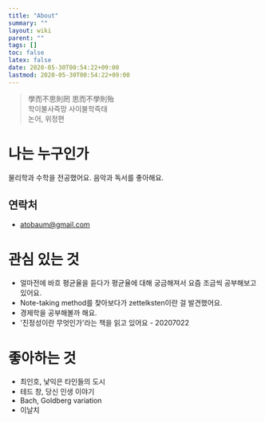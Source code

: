 ```yaml
---
title: "About"
summary: ""
layout: wiki
parent: ""
tags: []
toc: false
latex: false
date: 2020-05-30T00:54:22+09:00
lastmod: 2020-05-30T00:54:22+09:00
---
```


> 學而不思則罔 思而不學則殆  
> 학이불사즉망 사이불학즉태  
> 논어, 위정편  

# 나는 누구인가
물리학과 수학을 전공했어요. 음악과 독서를 좋아해요. 

## 연락처
* atobaum@gmail.com

# 관심 있는 것
- 얼마전에 바흐 평균율을 듣다가 평균율에 대해 궁금해져서 요즘 조금씩 공부해보고 있어요.
- Note-taking method를 찾아보다가 zettelksten이란 걸 발견했어요.
- 경제학을 공부해볼까 해요.
- '진정성이란 무엇인가'라는 책을 읽고 있어요 - 20207022

# 좋아하는 것
- 최인호, 낯익은 타인들의 도시
- 테드 창, 당신 인생 이야기
- Bach, Goldberg variation
- 이날치

